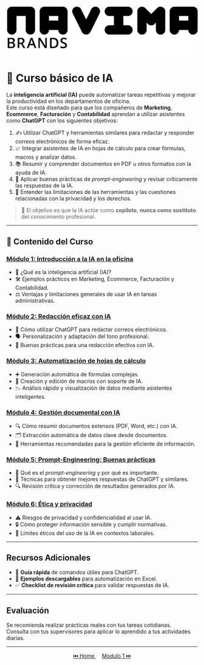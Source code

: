 ![Navima Logo](/navima_logo_negro.png)

# 🚀 Curso básico de IA

La **inteligencia artificial (IA)** puede automatizar tareas repetitivas y mejorar la productividad en los departamentos de oficina.  
Este curso está diseñado para que los compañeros de **Marketing**, **Ecommerce**, **Facturación** y **Contabilidad** aprendan a utilizar asistentes como **ChatGPT** con los siguientes objetivos:

1. ✍️ Utilizar ChatGPT y herramientas similares para redactar y responder correos electrónicos de forma eficaz.  
2. 📈 Integrar asistentes de IA en hojas de cálculo para crear fórmulas, macros y analizar datos.  
3. 📚 Resumir y comprender documentos en PDF u otros formatos con la ayuda de IA.  
4. 🧠 Aplicar buenas prácticas de *prompt-engineering* y revisar críticamente las respuestas de la IA.  
5. 🔐 Entender las limitaciones de las herramientas y las cuestiones relacionadas con la privacidad y los derechos.

>🎯 El objetivo es que la IA actúe como **copiloto**, **nunca como sustituto** del conocimiento profesional.

---

## 📘 Contenido del Curso
 
### [Módulo 1: Introducción a la IA en la oficina](/oficina_basico/modulo_1.md)
- 🤖 ¿Qué es la inteligencia artificial (IA)?  
- 🛠️ Ejemplos prácticos en Marketing, Ecommerce, Facturación y Contabilidad.  
- ⚖️ Ventajas y limitaciones generales de usar IA en tareas administrativas.

### [Módulo 2: Redacción eficaz con IA ](/oficina_basico/modulo_2.md)
- 📨 Cómo utilizar ChatGPT para redactar correos electrónicos.  
- 🗣️ Personalización y adaptación del tono profesional.  
- 🧾 Buenas prácticas para una redacción efectiva con IA.
   
### [Módulo 3: Automatización de hojas de cálculo](/oficina_basico/modulo_3.md)
- ➕ Generación automática de fórmulas complejas.  
- 🧩 Creación y edición de macros con soporte de IA.  
- 📉 Análisis rápido y visualización de datos mediante asistentes inteligentes.

### [Módulo 4: Gestión documental con IA ](/oficina_basico/modulo_4.md)
- 🔍 Cómo resumir documentos extensos (PDF, Word, etc.) con IA.  
- 🗂️ Extracción automática de datos clave desde documentos.  
- 🧰 Herramientas recomendadas para la gestión eficiente de información.
 
### [Módulo 5: Prompt-Engineering: Buenas prácticas ](/oficina_basico/modulo_5.md) 
- 💬 Qué es el *prompt-engineering* y por qué es importante.  
- 🎯 Técnicas para obtener mejores respuestas de ChatGPT y similares.  
- 🔍 Revisión crítica y corrección de resultados generados por IA.
   
### [Módulo 6: Ética y privacidad ](/oficina_basico/modulo_6.md)
- ⚠️ Riesgos de privacidad y confidencialidad al usar IA.  
- 🔒 Cómo proteger información sensible y cumplir normativas.  
- 🧭 Límites éticos del uso de la IA en contextos laborales.

---

##  Recursos Adicionales

- 🧾 **Guía rápida** de comandos útiles para ChatGPT.  
- 📁 **Ejemplos descargables** para automatización en Excel.  
- ✅ **Checklist de revisión crítica** para validar respuestas de IA.

---

##  Evaluación

Se recomienda realizar prácticas reales con tus tareas cotidianas.  
Consulta con tus supervisores para aplicar lo aprendido a tus actividades diarias.

---

<p align="center">
  <a href="https://hugocnl11.github.io/Formacion-interna-Navima/">⏮️ Home </a> &nbsp;&nbsp;&nbsp;
  <a href="Modulo_2.md"> Modulo 1 ⏭️</a>
</p>

